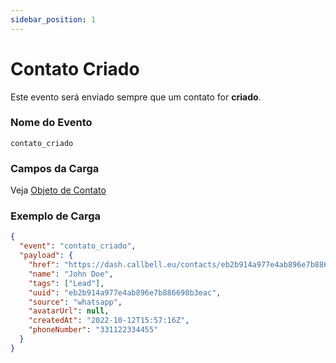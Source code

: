 ```yaml
---
sidebar_position: 1
---
```


# Contato Criado

Este evento será enviado sempre que um contato for **criado**.

### Nome do Evento

`contato_criado`

### Campos da Carga

Veja [Objeto de Contato](./../../object_types/contact.md)

### Exemplo de Carga

```json title=payload.json
{
  "event": "contato_criado",
  "payload": {
    "href": "https://dash.callbell.eu/contacts/eb2b914a977e4ab896e7b886698b3eac",
    "name": "John Doe",
    "tags": ["Lead"],
    "uuid": "eb2b914a977e4ab896e7b886698b3eac",
    "source": "whatsapp",
    "avatarUrl": null,
    "createdAt": "2022-10-12T15:57:16Z",
    "phoneNumber": "331122334455"
  }
}
```